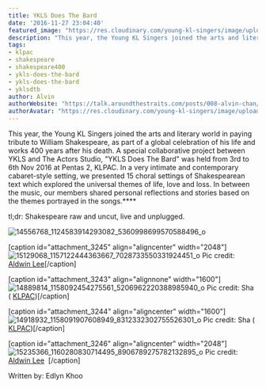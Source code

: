 ```yaml
---
title: YKLS Does The Bard
date: '2016-11-27 23:04:40'
featured_image: "https://res.cloudinary.com/young-kl-singers/image/upload/c_fill,g_face,h_900,w_1600/v1521057154/YKLS_DTB_2_FB_ad.png"
description: "This year, the Young KL Singers joined the arts and literary world in paying tribute to William Shakespeare, as part of a global celebration of his life and works 400 years after his death. A special collaborative project between YKLS and The Actors Studio, “YKLS Does The Bard” was held from 3rd to 6th Nov 2016 at Pentas 2, KLPAC."
tags:
- klpac
- shakespeare
- shakespeare400
- ykls-does-the-bard
- ykls-does-the-bard
- yklsdtb
author: Alvin
authorWebsite: "https://talk.aroundthestraits.com/posts/008-alvin-chan/"
authorAvatar: "https://res.cloudinary.com/young-kl-singers/image/upload/c_crop,g_face,h_300,w_300/v1521875269/8691cd2e-ed72-49f4-87e1-8dcad8bf043f.jpg"
---
```


This year, the Young KL Singers joined the arts and literary world in paying tribute to William Shakespeare, as part of a global celebration of his life and works 400 years after his death. A special collaborative project between YKLS and The Actors Studio, "YKLS Does The Bard" was held from 3rd to 6th Nov 2016 at Pentas 2, KLPAC. In a very intimate and contemporary cabaret-style setting, we presented 15 choral settings of Shakespearean text which explored the universal themes of life, love and loss. In between the music, our members shared personal reflections and stories based on the themes portrayed in the songs.****


tl;dr: Shakespeare raw and uncut, live and unplugged.


![14556768_1124583914293082_5360998699570588496_o](http://www.youngklsingers.com/wp-content/uploads/2016/11/14556768_1124583914293082_5360998699570588496_o.jpg)

[caption id="attachment_3245" align="aligncenter" width="2048"]
![15129068_1157122444363667_7028733550331924451_o](http://www.youngklsingers.com/wp-content/uploads/2016/11/15129068_1157122444363667_7028733550331924451_o.jpg) Pic credit:
[Aldwin Lee](https://www.facebook.com/aldwin.lee.3)[/caption]

[caption id="attachment_3243" align="alignnone" width="1600"]
![14889814_1158092454275561_5206962220388985940_o](http://www.youngklsingers.com/wp-content/uploads/2016/11/14889814_1158092454275561_5206962220388985940_o.jpg) Pic credit: Sha (
[KLPAC](https://www.facebook.com/events/102145423588056/permalink/148932942242637/))[/caption]

[caption id="attachment_3244" align="aligncenter" width="1600"]
![14918932_1158091907608949_8312332302755526301_o](http://www.youngklsingers.com/wp-content/uploads/2016/11/14918932_1158091907608949_8312332302755526301_o.jpg) Pic credit: Sha (
[KLPAC](https://www.facebook.com/events/102145423588056/permalink/148932942242637/))[/caption]

[caption id="attachment_3246" align="aligncenter" width="2048"]
![15235366_1160280830714495_8906789275782132895_o](http://www.youngklsingers.com/wp-content/uploads/2016/11/15235366_1160280830714495_8906789275782132895_o.jpg) Pic credit:
[Aldwin Lee](https://www.facebook.com/aldwin.lee.3)  [/caption]

Written by: Edlyn Khoo 
